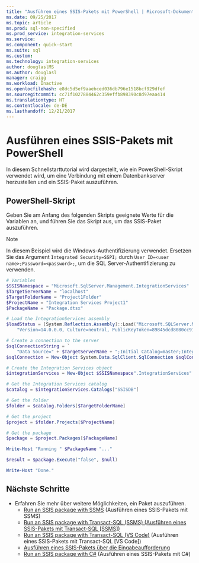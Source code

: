```yaml
---
title: "Ausführen eines SSIS-Pakets mit PowerShell | Microsoft-Dokumentation"
ms.date: 09/25/2017
ms.topic: article
ms.prod: sql-non-specified
ms.prod_service: integration-services
ms.service: 
ms.component: quick-start
ms.suite: sql
ms.custom: 
ms.technology: integration-services
author: douglaslMS
ms.author: douglasl
manager: craigg
ms.workload: Inactive
ms.openlocfilehash: e8dc5d5ef9aaebced036db796e1518bcf929dfef
ms.sourcegitcommit: cc71f1027884462c359effb898390c8d97eaa414
ms.translationtype: HT
ms.contentlocale: de-DE
ms.lasthandoff: 12/21/2017
---
```

# <a name="run-an-ssis-package-with-powershell"></a>Ausführen eines SSIS-Pakets mit PowerShell
In diesem Schnellstarttutorial wird dargestellt, wie ein PowerShell-Skript verwendet wird, um eine Verbindung mit einem Datenbankserver herzustellen und ein SSIS-Paket auszuführen.

## <a name="powershell-script"></a>PowerShell-Skript
Geben Sie am Anfang des folgenden Skripts geeignete Werte für die Variablen an, und führen Sie das Skript aus, um das SSIS-Paket auszuführen.

> [!NOTE]
> In diesem Beispiel wird die Windows-Authentifizierung verwendet. Ersetzen Sie das Argument `Integrated Security=SSPI;` durch `User ID=<user name>;Password=<password>;`, um die SQL Server-Authentifizierung zu verwenden.

```powershell
# Variables
$SSISNamespace = "Microsoft.SqlServer.Management.IntegrationServices"
$TargetServerName = "localhost"
$TargetFolderName = "Project1Folder"
$ProjectName = "Integration Services Project1"
$PackageName = "Package.dtsx"

# Load the IntegrationServices assembly
$loadStatus = [System.Reflection.Assembly]::Load("Microsoft.SQLServer.Management.IntegrationServices, "+
    "Version=14.0.0.0, Culture=neutral, PublicKeyToken=89845dcd8080cc91, processorArchitecture=MSIL")

# Create a connection to the server
$sqlConnectionString = `
    "Data Source=" + $TargetServerName + ";Initial Catalog=master;Integrated Security=SSPI;"
$sqlConnection = New-Object System.Data.SqlClient.SqlConnection $sqlConnectionString

# Create the Integration Services object
$integrationServices = New-Object $SSISNamespace".IntegrationServices" $sqlConnection

# Get the Integration Services catalog
$catalog = $integrationServices.Catalogs["SSISDB"]

# Get the folder
$folder = $catalog.Folders[$TargetFolderName]

# Get the project
$project = $folder.Projects[$ProjectName]

# Get the package
$package = $project.Packages[$PackageName]

Write-Host "Running " $PackageName "..."

$result = $package.Execute("false", $null)

Write-Host "Done."
```

## <a name="next-steps"></a>Nächste Schritte
- Erfahren Sie mehr über weitere Möglichkeiten, ein Paket auszuführen.
    - [Run an SSIS package with SSMS](./ssis-quickstart-run-ssms.md) (Ausführen eines SSIS-Pakets mit SSMS)
    - [Run an SSIS package with Transact-SQL (SSMS) (Ausführen eines SSIS-Pakets mit Transact-SQL [SSMS])](./ssis-quickstart-run-tsql-ssms.md)
    - [Run an SSIS package with Transact-SQL (VS Code)](ssis-quickstart-run-tsql-vscode.md) (Ausführen eines SSIS-Pakets mit Transact-SQL [VS Code])
    - [Ausführen eines SSIS-Pakets über die Eingabeaufforderung](./ssis-quickstart-run-cmdline.md)
    - [Run an SSIS package with C#](./ssis-quickstart-run-dotnet.md) (Ausführen eines SSIS-Pakets mit C#) 
